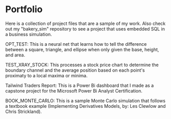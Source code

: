 # Portfolio

Here is a collection of project files that are a sample of my work. Also check out my "bakery_sim" repository to see a project that uses embedded SQL in a business simulation.

OPT_TEST: This is a neural net that learns how to tell the difference between a square, triangle, and ellipse when only given the base, height, and area.

TEST_XRAY_STOCK: This processes a stock price chart to determine the boundary channel and the average position based on each point's proximaty to a local maxima or minima.

Tailwind Traders Report: This is a Power Bi dashboard that I made as a capstone project for the Microsoft Power Bi Analyst Certification.

BOOK_MONTE_CARLO: This is a sample Monte Carlo simulation that follows a textbook example (Implementing Derivatives Models, by: Les Clewlow and Chris Strickland).
